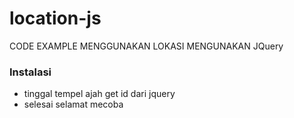 # location-js

CODE EXAMPLE MENGGUNAKAN LOKASI MENGUNAKAN JQuery

### Instalasi
- tinggal tempel ajah get id dari jquery
- selesai selamat mecoba
